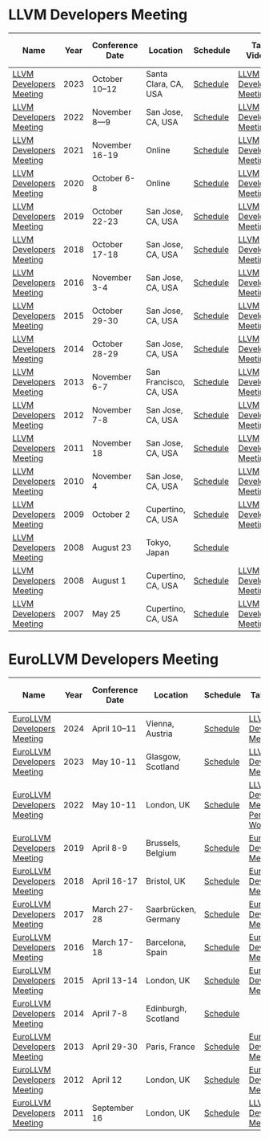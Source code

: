 # LLVM Developers Meeting

| Name | Year | Conference<br>Date | Location | Schedule | Talk Videos | Lightning<br>Talk Videos | Slides | Video Channel |
|---|---|---|---|---|---|---|---|---|
| [LLVM Developers Meeting](https://llvm.swoogo.com/2023devmtg) | 2023 | October 10–12 | Santa Clara, CA, USA | [Schedule](https://llvm.swoogo.com/2023devmtg/agenda) | [LLVM Developers Meeting](https://www.youtube.com/playlist?list=PL_R5A0lGi1AD9nPVlv7mG8_2mMSiL_0Ik) | | [Slides](https://llvm.org/devmtg/2023-10/slides/) | [YouTube](https://www.youtube.com/c/LLVMPROJ) |
| [LLVM Developers Meeting](https://llvm.org/devmtg/2022-11/) | 2022 | November 8—9 | San Jose, CA, USA | [Schedule](https://llvm.org/devmtg/2022-11/) | [LLVM Developers Meeting](https://www.youtube.com/playlist?list=PL_R5A0lGi1ACZDCQw533fo2dBljmOqIYx) | | [Slides](https://llvm.org/devmtg/2022-11/slides/) | [YouTube](https://www.youtube.com/c/LLVMPROJ) |
| [LLVM Developers Meeting](https://llvm.org/devmtg/2021-11/) | 2021 | November 16-19 | Online | [Schedule](https://llvm.swoogo.com/2021devmtg/agenda) | [LLVM Developers Meeting](https://www.youtube.com/playlist?list=PL_R5A0lGi1AATJX6-tY7IkYjpRjv30ziN) | [Lightning Talks](https://www.youtube.com/playlist?list=PL_R5A0lGi1AB7M_wIJQaR4SPngkDa1lZi) | [Slides](https://llvm.org/devmtg/2021-11/slides/) | [YouTube](https://www.youtube.com/c/LLVMPROJ) |
| [LLVM Developers Meeting](https://llvm.org/devmtg/2020-09/) | 2020 | October 6-8 | Online | [Schedule](https://llvm.org/devmtg/2020-09/schedule/) | [LLVM Developers Meeting](https://www.youtube.com/playlist?list=PL_R5A0lGi1ABzH_FIZSx0sHQkOqI7p4Cg) | | [Slides](https://llvm.org/devmtg/2020-09/slides/) | [YouTube](https://www.youtube.com/c/LLVMPROJ) |
| [LLVM Developers Meeting](https://llvm.org/devmtg/2019-10/) | 2019 | October 22-23 | San Jose, CA, USA | [Schedule](https://llvmdevmtg2019.sched.com/) | [LLVM Developers Meeting](https://www.youtube.com/watch?v=n1jDj7J9N8c&list=PL_R5A0lGi1AAxLTNN21BA0w8CA_xDR0F8) | [Lightning Talks](https://www.youtube.com/watch?v=4_raNLEq2j0&list=PL_R5A0lGi1ABCLcrri17OwW-1smBJWY9u) | [Slides](https://llvm.org/devmtg/2019-10/slides/) | [YouTube](https://www.youtube.com/c/LLVMPROJ) |
| [LLVM Developers Meeting](https://llvm.org/devmtg/2018-10/) | 2018 | October 17-18 | San Jose, CA, USA | [Schedule](https://llvmdev18.sched.com/) | [LLVM Developers Meeting](https://www.youtube.com/playlist?list=PL_R5A0lGi1AARZysSx4VzpaLAzny4es2e) | | [Slides](https://llvm.org/devmtg/2018-10/slides/) | [YouTube](https://www.youtube.com/c/LLVMPROJ) |
| [LLVM Developers Meeting](https://llvm.org/devmtg/2016-11/) | 2016 | November 3-4 | San Jose, CA, USA | [Schedule](https://llvmdevelopersmeetingbay2016.sched.org/) | [LLVM Developers Meeting](https://www.youtube.com/playlist?list=PL_R5A0lGi1ABXtlyZE91ngAJh2XetF5xq) | | [Slides](https://llvm.org/devmtg/2016-11/Slides/) | [YouTube](https://www.youtube.com/c/LLVMPROJ) |
| [LLVM Developers Meeting](https://llvm.org/devmtg/2015-10/) | 2015 | October 29-30 | San Jose, CA, USA | [Schedule](http://devmtg15.llvm.org/) | [LLVM Developers Meeting](https://www.youtube.com/playlist?list=PL_R5A0lGi1AA4Lv2bBFSwhgDaHvvpVU21) | | [Slides](https://llvm.org/devmtg/2015-10/slides/) | [YouTube](https://www.youtube.com/c/LLVMPROJ) |
| [LLVM Developers Meeting](https://llvm.org/devmtg/2014-10/) | 2014 | October 28-29 | San Jose, CA, USA | [Schedule](https://llvm.org/devmtg/2014-10/#agenda1) | [LLVM Developers Meeting](https://www.youtube.com/playlist?list=PL_R5A0lGi1ADVUPpI_tPxwxWZNFv_5j4-) | | [Slides](https://llvm.org/devmtg/2014-10/Slides/) | [YouTube](https://www.youtube.com/c/LLVMPROJ) |
| [LLVM Developers Meeting](https://llvm.org/devmtg/2013-11/) | 2013 | November 6-7 | San Francisco, CA, USA | [Schedule](https://llvm.org/devmtg/2013-11/#agenda) | [LLVM Developers Meeting](https://www.youtube.com/playlist?list=PL_R5A0lGi1AA4GNONa4vof63jalYbs-MG) | | [Slides](https://llvm.org/devmtg/2013-11/slides/) | [YouTube](https://www.youtube.com/c/LLVMPROJ) |
| [LLVM Developers Meeting](https://llvm.org/devmtg/2012-11/) | 2012 | November 7-8 | San Jose, CA, USA | [Schedule](https://llvm.org/devmtg/2012-11/#content) | [LLVM Developers Meeting](https://www.youtube.com/playlist?list=PL_R5A0lGi1AAuQ8aV91z3aBxVm3qPPahw) | | [Slides](https://llvm.org/devmtg/2012-11/#content) | [YouTube](https://www.youtube.com/c/LLVMPROJ) |
| [LLVM Developers Meeting](https://llvm.org/devmtg/2011-11/) | 2011 | November 18 | San Jose, CA, USA | [Schedule](https://llvm.org/devmtg/2011-11/#agenda) | [LLVM Developers Meeting](https://www.youtube.com/playlist?list=PL_R5A0lGi1ADN46qeExU0LR80_Gw2UGuQ) | | [Slides](https://llvm.org/devmtg/2011-11/#agenda) | [YouTube](https://www.youtube.com/c/LLVMPROJ) |
| [LLVM Developers Meeting](https://llvm.org/devmtg/2010-11/) | 2010 | November 4 | San Jose, CA, USA | [Schedule](https://llvm.org/devmtg/2010-11/#agenda) | [LLVM Developers Meeting](https://www.youtube.com/playlist?list=PL_R5A0lGi1ADOH1rT8c5ysZaU14O41vxO) | | [Slides](https://llvm.org/devmtg/2010-11/#agenda) | [YouTube](https://www.youtube.com/c/LLVMPROJ) |
| [LLVM Developers Meeting](https://llvm.org/devmtg/2009-10/) | 2009 | October 2 | Cupertino, CA, USA | [Schedule](https://llvm.org/devmtg/2009-10/#proceedings) | [LLVM Developers Meeting](https://www.youtube.com/playlist?list=PL_R5A0lGi1ACoSfRvBEY1vi2PJ6VnobWS) | | [Slides](https://llvm.org/devmtg/2009-10/#proceedings) | [YouTube](https://www.youtube.com/c/LLVMPROJ) |
| [LLVM Developers Meeting](https://llvm.org/devmtg/2008-08-23/) | 2008 | August 23 | Tokyo, Japan | [Schedule](https://llvm.org/devmtg/2008-08-23/#proceedings) | | | [Slides](https://llvm.org/devmtg/2008-08-23/#proceedings) | [YouTube](https://www.youtube.com/c/LLVMPROJ) |
| [LLVM Developers Meeting](https://llvm.org/devmtg/2008-08/) | 2008 | August 1 | Cupertino, CA, USA | [Schedule](https://llvm.org/devmtg/2008-08/#proceedings) | [LLVM Developers Meeting](https://www.youtube.com/playlist?list=PL_R5A0lGi1ADp3L89ILXFTZv7jm-RQmFj) | | [Slides](https://llvm.org/devmtg/2008-08/#proceedings) | [YouTube](https://www.youtube.com/c/LLVMPROJ) |
| [LLVM Developers Meeting](https://llvm.org/devmtg/2007-05/) | 2007 | May 25 | Cupertino, CA, USA | [Schedule](https://llvm.org/devmtg/2007-05/#proceedings) | [LLVM Developers Meeting](https://www.youtube.com/playlist?list=PL_R5A0lGi1AC3zfJF6d0MfgkOLKkcAgdM) | | [Slides](https://llvm.org/devmtg/2007-05/#proceedings) | [YouTube](https://www.youtube.com/c/LLVMPROJ) |

# EuroLLVM Developers Meeting

| Name | Year | Conference<br>Date | Location | Schedule | Talk Videos | Lightning<br>Talk Videos | Slides | Video Channel |
|---|---|---|---|---|---|---|---|---|
| [EuroLLVM Developers Meeting](https://llvm.org/devmtg/2024-04/) | 2024 | April 10–11 | Vienna, Austria | [Schedule](https://llvm.org/devmtg/2024-04/) | [LLVM Developers Meeting](https://www.youtube.com/playlist?list=PL_R5A0lGi1ADpNfgC8SHm9O73s3PfeJGo) | | [Slides](https://llvm.org/devmtg/2024-04/slides/) | [YouTube](https://www.youtube.com/c/LLVMPROJ) |
| [EuroLLVM Developers Meeting](https://llvm.org/devmtg/2022-05/) | 2023 | May 10-11 | Glasgow, Scotland | [Schedule](https://llvm.org/devmtg/2023-05/) | [LLVM Developers Meeting](https://www.youtube.com/playlist?list=PL_R5A0lGi1AD-bqRaY61l5Q-EozbfyLZr) | | [Slides](https://llvm.org/devmtg/2023-05/slides/) | [YouTube](https://www.youtube.com/c/LLVMPROJ) |
| [EuroLLVM Developers Meeting](https://llvm.org/devmtg/2022-05/) | 2022 | May 10-11 | London, UK | [Schedule](https://llvm.org/devmtg/2022-05/#program) | [LLVM Developers Meeting](https://www.youtube.com/playlist?list=PL_R5A0lGi1AC5aYjEmBIAMMyibsENvvdU), [Performance Workshop](https://www.youtube.com/watch?v=qWHLf31NnNk&list=PL_R5A0lGi1ABzgAQ5643W2OPF2LxyLl5j) | | [Slides](https://llvm.org/devmtg/2022-05/slides/) | [YouTube](https://www.youtube.com/c/LLVMPROJ) |
| [EuroLLVM Developers Meeting](https://llvm.org/devmtg/2019-04/) | 2019 | April 8-9 | Brussels, Belgium | [Schedule](https://llvm.org/devmtg/2019-04/#talks) | [EuroLLVM Developers Meeting](https://www.youtube.com/playlist?list=PL_R5A0lGi1ADu1ccg_aykRC3dxhlIKShL) | | [Slides](https://llvm.org/devmtg/2019-04/slides/) | [YouTube](https://www.youtube.com/c/LLVMPROJ) |
| [EuroLLVM Developers Meeting](https://llvm.org/devmtg/2018-04/) | 2018 | April 16-17 | Bristol, UK | [Schedule](https://2018eurollvm.sched.com/) | [EuroLLVM Developers Meeting](https://www.youtube.com/playlist?list=PL_R5A0lGi1ADu1ccg_aykRC3dxhlIKShL) | | [Slides](https://llvm.org/devmtg/2018-04/slides/) | [YouTube](https://www.youtube.com/c/LLVMPROJ) |
| [EuroLLVM Developers Meeting](https://llvm.org/devmtg/2017-03/) | 2017 | March 27-28 | Saarbrücken, Germany | [Schedule](https://llvm.org/devmtg/2017-03/index.html#program) | [EuroLLVM Developers Meeting](https://www.youtube.com/playlist?list=PL_R5A0lGi1AD12EbUChEnD3s51oqfZLe3) | | [Slides](https://llvm.org/devmtg/2017-03//assets/slides/) | [YouTube](https://www.youtube.com/c/LLVMPROJ) |
| [EuroLLVM Developers Meeting](https://llvm.org/devmtg/2016-03/) | 2016 | March 17-18 | Barcelona, Spain | [Schedule](https://2016europeanllvmdevelopersmeetin.sched.org/) | [EuroLLVM Developers Meeting](https://www.youtube.com/playlist?list=PL_R5A0lGi1ADuZKWUJOVOgXr2dRW06e55) | | [Slides](https://llvm.org/devmtg/2016-03/Presentations/) | [YouTube](https://www.youtube.com/c/LLVMPROJ) |
| [EuroLLVM Developers Meeting](https://llvm.org/devmtg/2015-04/) | 2015 | April 13-14 | London, UK | [Schedule](https://llvm.org/devmtg/2015-04/#announcements) | [EuroLLVM Developers Meeting](https://www.youtube.com/playlist?list=PL_R5A0lGi1ABRr_nK0jLq1x4GXDpra5iO) | | [Slides](https://llvm.org/devmtg/2015-04/slides/) | [YouTube](https://www.youtube.com/c/LLVMPROJ) |
| [EuroLLVM Developers Meeting](https://llvm.org/devmtg/2014-04/) | 2014 | April 7-8 | Edinburgh, Scotland | [Schedule](https://llvm.org/devmtg/2014-04/#callfor) | | | [Slides](https://llvm.org/devmtg/2014-04/PDFs/) | [YouTube](https://www.youtube.com/c/LLVMPROJ) |
| [EuroLLVM Developers Meeting](https://llvm.org/devmtg/2013-04/) | 2013 | April 29-30 | Paris, France | [Schedule](https://llvm.org/devmtg/2013-04/#content) | [EuroLLVM Developers Meeting](https://www.youtube.com/playlist?list=PL_R5A0lGi1AA_h288Im-dOwK-dhzbDAjE) | | [Slides](https://llvm.org/devmtg/2013-04/#content) | [YouTube](https://www.youtube.com/c/LLVMPROJ) |
| [EuroLLVM Developers Meeting](https://llvm.org/devmtg/2012-04-12/) | 2012 | April 12 | London, UK | [Schedule](https://llvm.org/devmtg/2012-04-12/schedule.pdf) | [EuroLLVM Developers Meeting](https://www.youtube.com/playlist?list=PL_R5A0lGi1AACP6P8DbJIj5DIo2BadafB) | | [Slides](https://llvm.org/devmtg/2012-04-12/Slides/) | [YouTube](https://www.youtube.com/c/LLVMPROJ) |
| [EuroLLVM Developers Meeting](https://llvm.org/devmtg/2011-11/) | 2011 | September 16 | London, UK | [Schedule](https://llvm.org/devmtg/2011-09-16/#agenda) | [LLVM Developers Meeting](https://www.youtube.com/playlist?list=PL_R5A0lGi1ACAICzJOAZmPiAp5nY7xvYJ) | | [Slides](https://llvm.org/devmtg/2011-09-16/#agenda) | [YouTube](https://www.youtube.com/c/LLVMPROJ) |

